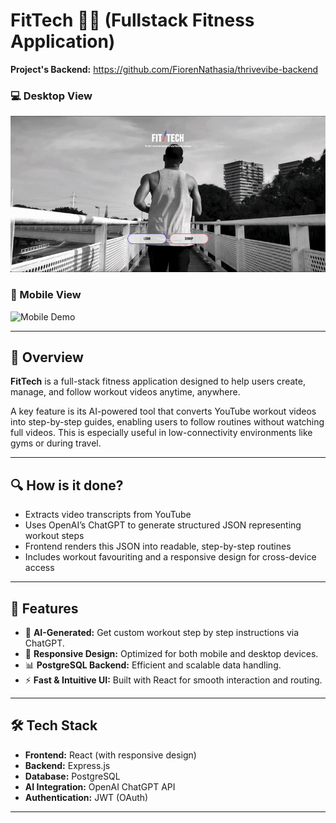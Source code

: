 # FitTech 🏋️‍♂️ (Fullstack Fitness Application)

**Project's Backend:** https://github.com/FiorenNathasia/thrivevibe-backend

### 💻 Desktop View

![Desktop Demo](public/gif/desktop.gif)

### 📱 Mobile View

![Mobile Demo](public/gif/mobile.gif)

---

## 🧠 Overview

**FitTech** is a full-stack fitness application designed to help users create, manage, and follow workout videos anytime, anywhere.

A key feature is its AI-powered tool that converts YouTube workout videos into step-by-step guides, enabling users to follow routines without watching full videos. This is especially useful in low-connectivity environments like gyms or during travel.

---

## 🔍 How is it done?

- Extracts video transcripts from YouTube
- Uses OpenAI’s ChatGPT to generate structured JSON representing workout steps
- Frontend renders this JSON into readable, step-by-step routines
- Includes workout favouriting and a responsive design for cross-device access

---

## 🚀 Features

- 💬 **AI-Generated:** Get custom workout step by step instructions via ChatGPT.
- 📱 **Responsive Design:** Optimized for both mobile and desktop devices.
- 📊 **PostgreSQL Backend:** Efficient and scalable data handling.
- ⚡ **Fast & Intuitive UI:** Built with React for smooth interaction and routing.

---

## 🛠️ Tech Stack

- **Frontend:** React (with responsive design)
- **Backend:** Express.js
- **Database:** PostgreSQL
- **AI Integration:** OpenAI ChatGPT API
- **Authentication:** JWT (OAuth)

---
